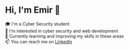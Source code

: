 # Hi, I'm Emir 👋

🎓 I'm a Cyber Security student  
🔐 I'm interested in cyber security and web development  
🌱 Currently learning and improving my skills in these areas  
📫 You can reach me on [LinkedIn]([https://www.linkedin.com/in/your-linkedin-profile/](https://www.linkedin.com/in/emirkeceli))
